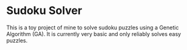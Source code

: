 # Sudoku Solver

This is a toy project of mine to solve sudoku puzzles using a Genetic Algorithm (GA).
It is currently very basic and only reliably solves easy puzzles.
